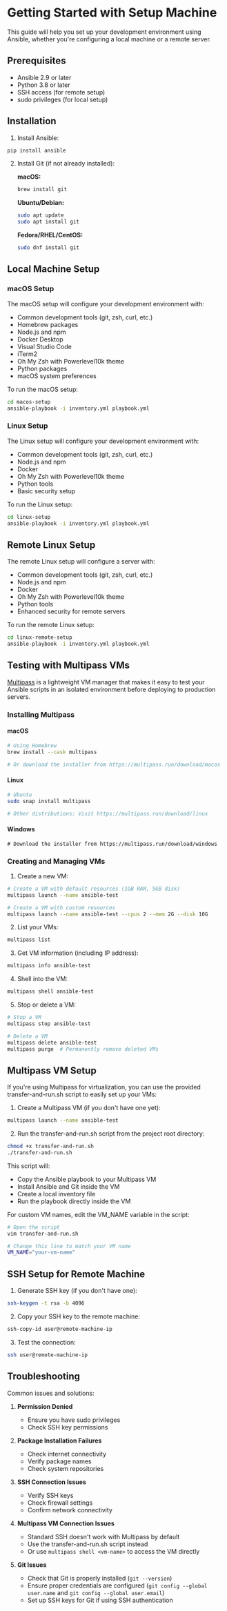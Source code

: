 # Getting Started with Setup Machine

This guide will help you set up your development environment using Ansible, whether you're configuring a local machine or a remote server.

## Prerequisites

- Ansible 2.9 or later
- Python 3.8 or later
- SSH access (for remote setup)
- sudo privileges (for local setup)

## Installation

1. Install Ansible:
```bash
pip install ansible
```

2. Install Git (if not already installed):

   **macOS:**
   ```bash
   brew install git
   ```

   **Ubuntu/Debian:**
   ```bash
   sudo apt update
   sudo apt install git
   ```

   **Fedora/RHEL/CentOS:**
   ```bash
   sudo dnf install git
   ```

## Local Machine Setup

### macOS Setup

The macOS setup will configure your development environment with:
- Common development tools (git, zsh, curl, etc.)
- Homebrew packages
- Node.js and npm
- Docker Desktop
- Visual Studio Code
- iTerm2
- Oh My Zsh with Powerlevel10k theme
- Python packages
- macOS system preferences

To run the macOS setup:
```bash
cd macos-setup
ansible-playbook -i inventory.yml playbook.yml
```

### Linux Setup

The Linux setup will configure your development environment with:
- Common development tools (git, zsh, curl, etc.)
- Node.js and npm
- Docker
- Oh My Zsh with Powerlevel10k theme
- Python tools
- Basic security setup

To run the Linux setup:
```bash
cd linux-setup
ansible-playbook -i inventory.yml playbook.yml
```

## Remote Linux Setup

The remote Linux setup will configure a server with:
- Common development tools (git, zsh, curl, etc.)
- Node.js and npm
- Docker
- Oh My Zsh with Powerlevel10k theme
- Python tools
- Enhanced security for remote servers

To run the remote Linux setup:
```bash
cd linux-remote-setup
ansible-playbook -i inventory.yml playbook.yml
```

## Testing with Multipass VMs

[Multipass](https://multipass.run/) is a lightweight VM manager that makes it easy to test your Ansible scripts in an isolated environment before deploying to production servers.

### Installing Multipass

#### macOS
```bash
# Using Homebrew
brew install --cask multipass

# Or download the installer from https://multipass.run/download/macos
```

#### Linux
```bash
# Ubuntu
sudo snap install multipass

# Other distributions: Visit https://multipass.run/download/linux
```

#### Windows
```
# Download the installer from https://multipass.run/download/windows
```

### Creating and Managing VMs

1. Create a new VM:
```bash
# Create a VM with default resources (1GB RAM, 5GB disk)
multipass launch --name ansible-test

# Create a VM with custom resources
multipass launch --name ansible-test --cpus 2 --mem 2G --disk 10G
```

2. List your VMs:
```bash
multipass list
```

3. Get VM information (including IP address):
```bash
multipass info ansible-test
```

4. Shell into the VM:
```bash
multipass shell ansible-test
```

5. Stop or delete a VM:
```bash
# Stop a VM
multipass stop ansible-test

# Delete a VM
multipass delete ansible-test
multipass purge  # Permanently remove deleted VMs
```

## Multipass VM Setup

If you're using Multipass for virtualization, you can use the provided transfer-and-run.sh script to easily set up your VMs:

1. Create a Multipass VM (if you don't have one yet):
```bash
multipass launch --name ansible-test
```

2. Run the transfer-and-run.sh script from the project root directory:
```bash
chmod +x transfer-and-run.sh
./transfer-and-run.sh
```

This script will:
- Copy the Ansible playbook to your Multipass VM
- Install Ansible and Git inside the VM
- Create a local inventory file
- Run the playbook directly inside the VM

For custom VM names, edit the VM_NAME variable in the script:
```bash
# Open the script
vim transfer-and-run.sh

# Change this line to match your VM name
VM_NAME="your-vm-name"
```

## SSH Setup for Remote Machine

1. Generate SSH key (if you don't have one):
```bash
ssh-keygen -t rsa -b 4096
```

2. Copy your SSH key to the remote machine:
```bash
ssh-copy-id user@remote-machine-ip
```

3. Test the connection:
```bash
ssh user@remote-machine-ip
```

## Troubleshooting

Common issues and solutions:

1. **Permission Denied**
   - Ensure you have sudo privileges
   - Check SSH key permissions

2. **Package Installation Failures**
   - Check internet connectivity
   - Verify package names
   - Check system repositories

3. **SSH Connection Issues**
   - Verify SSH keys
   - Check firewall settings
   - Confirm network connectivity

4. **Multipass VM Connection Issues**
   - Standard SSH doesn't work with Multipass by default
   - Use the transfer-and-run.sh script instead
   - Or use `multipass shell <vm-name>` to access the VM directly

5. **Git Issues**
   - Check that Git is properly installed (`git --version`)
   - Ensure proper credentials are configured (`git config --global user.name` and `git config --global user.email`)
   - Set up SSH keys for Git if using SSH authentication